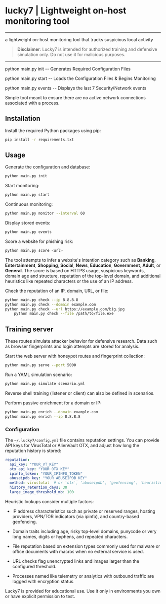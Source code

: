 # lucky7 | Lightweight on-host monitoring tool
---------
a lightweight on-host monitoring tool that tracks suspicious local activity

> **Disclaimer**: Lucky7 is intended for authorized training and defensive simulation only. Do not use it for malicious purposes.
__________________________________________________________________________
python main.py init -- Generates Required Configuration Files

python main.py start -- Loads the Configuration Files & Begins Monitoring

python main.py events -- Displays the last 7 Security/Network events

Simple tool meant to ensure there are no active network connections associated with a process.

## Installation

Install the required Python packages using pip:

```bash
pip install -r requirements.txt
```

## Usage

Generate the configuration and database:

```bash
python main.py init
```

Start monitoring:

```bash
python main.py start
```

Continuous monitoring:

```bash
python main.py monitor --interval 60
```

Display stored events:

```bash
python main.py events
```

Score a website for phishing risk:

```bash
python main.py score <url>
```

The tool attempts to infer a website's intention category such as **Banking**,
**Entertainment**, **Shopping**, **Social**, **News**, **Education**, **Government**, **Adult**, or **General**. The score
is based on HTTPS usage, suspicious keywords, domain age and structure, reputation of the top-level domain, and additional heuristics like repeated characters or the use of an IP address.

Check the reputation of an IP, domain, URL, or file:

```bash
python main.py check --ip 8.8.8.8
python main.py check --domain example.com
python main.py check --url https://example.com/big.jpg
    python main.py check --file /path/to/file.exe
```

## Training server

These routes simulate attacker behavior for defensive research. Data such as browser fingerprints and login attempts are stored for analysis.

Start the web server with honeypot routes and fingerprint collection:

```bash
python main.py serve --port 5000
```

Run a YAML simulation scenario:

```bash
python main.py simulate scenario.yml
```

Reverse shell training (listener or client) can also be defined in scenarios.

Perform passive enrichment for a domain or IP:

```bash
python main.py enrich --domain example.com
python main.py enrich --ip 8.8.8.8
```

### Configuration

The `~/.lucky7/config.yml` file contains reputation settings. You can provide
API keys for VirusTotal or AlienVault OTX, and adjust how long the reputation history
is stored:

```yaml
reputation:
  api_key: "YOUR_VT_KEY"
  otx_api_key: "YOUR_OTX_KEY"
  ipinfo_token: "YOUR_IPINFO_TOKEN"
  abuseipdb_key: "YOUR_ABUSEIPDB_KEY"
  method: virustotal  # or 'otx', 'abuseipdb', 'geofencing', 'heuristic'
  history_retention_days: 30
  large_image_threshold_mb: 100
```

Heuristic lookups consider multiple factors:
* IP address characteristics such as private or reserved ranges, hosting
  providers, VPN/TOR indicators (via ipinfo), and country-based geofencing.
* Domain traits including age, risky top-level domains, punycode or very long
  names, digits or hyphens, and repeated characters.
* File reputation based on extension types commonly used for malware or office
  documents with macros when no external service is used.

* URL checks flag unencrypted links and images larger than the configured threshold.
* Processes named like telemetry or analytics with outbound traffic are logged with encryption status.

Lucky7 is provided for educational use. Use it only in environments you own or have explicit permission to test.
